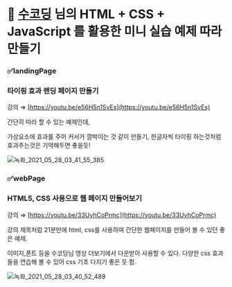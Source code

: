 # 🔷 [수코딩](https://www.youtube.com/channel/UCzA62wwyiLnVnqFP4VEUOZg) 님의 HTML + CSS + JavaScript 를 활용한 미니 실습 예제 따라 만들기


### ✅landingPage

### 타이핑 효과 랜딩 페이지 만들기

강의 ⇒ [https://youtu.be/e56H5n1SvEs](https://youtu.be/e56H5n1SvEs)

간단히 따라 할 수 있는 예제인데,

가상요소에 효과를 주어 커서가 깜박이는 것 같이 만들기, 한글자씩 타이핑 하는것처럼 효과주는것은 기억해두면 좋을듯!

![녹화_2021_05_28_03_41_55_385](https://user-images.githubusercontent.com/62537867/119887245-dc675780-bf6e-11eb-92b2-e77b24e619c1.gif)

### ✅webPage

### HTML5, CSS 사용으로 웹 페이지 만들어보기

강의 ⇒ [https://youtu.be/33UvhCoPrmc](https://youtu.be/33UvhCoPrmc)

강의 제목처럼 21분만에 html, css를 사용하여 간단한 웹페이지를 만들어 볼 수 있던 좋은 예제.

이미지,폰트 등을 수코딩님 영상 더보기에서 다운받아 사용할 수 있다.
다양한 css 효과들을 연습해 볼 수 있어 css 기초 다지기 좋은 듯 함.

![녹화_2021_05_28_03_40_52_489](https://user-images.githubusercontent.com/62537867/119887363-00c33400-bf6f-11eb-8c34-d7f1d8906ae0.gif)
